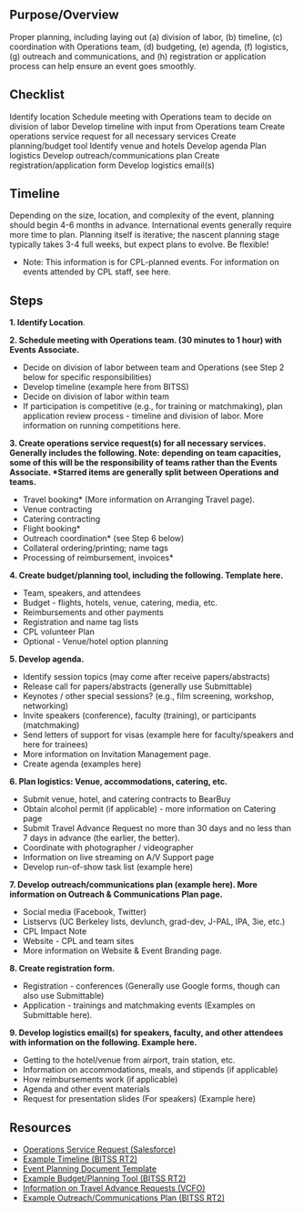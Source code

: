 ## Purpose/Overview

Proper planning, including laying out (a) division of labor, (b)
timeline, (c) coordination with Operations team, (d) budgeting, (e)
agenda, (f) logistics, (g) outreach and communications, and (h)
registration or application process can help ensure an event goes
smoothly.

## Checklist

Identify location Schedule meeting with Operations team to decide on
division of labor Develop timeline with input from Operations team
Create operations service request for all necessary services Create
planning/budget tool Identify venue and hotels Develop agenda Plan
logistics Develop outreach/communications plan Create
registration/application form Develop logistics email(s)

## Timeline

Depending on the size, location, and complexity of the event, planning
should begin 4-6 months in advance. International events generally
require more time to plan. Planning itself is iterative; the nascent
planning stage typically takes 3-4 full weeks, but expect plans to
evolve. Be flexible!

-   Note: This information is for CPL-planned events. For information on
    events attended by CPL staff, see here.

## Steps

**1. Identify Location**.

**2. Schedule meeting with Operations team. (30 minutes to 1 hour) with
Events Associate.**

-   Decide on division of labor between team and Operations (see Step 2
    below for specific responsibilities)
-   Develop timeline (example here from BITSS)
-   Decide on division of labor within team
-   If participation is competitive (e.g., for training or matchmaking),
    plan application review process - timeline and division of labor.
    More information on running competitions here.

**3. Create operations service request(s) for all necessary services.
Generally includes the following. Note: depending on team capacities,
some of this will be the responsibility of teams rather than the Events
Associate. \*Starred items are generally split between Operations and
teams.**

-   Travel booking\* (More information on Arranging Travel page).
-   Venue contracting
-   Catering contracting
-   Flight booking\*
-   Outreach coordination\* (see Step 6 below)
-   Collateral ordering/printing; name tags
-   Processing of reimbursement, invoices\*

**4. Create budget/planning tool, including the following. Template
here.**

-   Team, speakers, and attendees
-   Budget - flights, hotels, venue, catering, media, etc.
-   Reimbursements and other payments
-   Registration and name tag lists
-   CPL volunteer Plan
-   Optional - Venue/hotel option planning

**5. Develop agenda.**

-   Identify session topics (may come after receive papers/abstracts)
-   Release call for papers/abstracts (generally use Submittable)
-   Keynotes / other special sessions? (e.g., film screening, workshop,
    networking)
-   Invite speakers (conference), faculty (training), or participants
    (matchmaking)
-   Send letters of support for visas (example here for faculty/speakers
    and here for trainees)
-   More information on Invitation Management page.
-   Create agenda (examples here)

**6. Plan logistics: Venue, accommodations, catering, etc.**

-   Submit venue, hotel, and catering contracts to BearBuy
-   Obtain alcohol permit (if applicable) - more information on Catering
    page
-   Submit Travel Advance Request no more than 30 days and no less than
    7 days in advance (the earlier, the better).
-   Coordinate with photographer / videographer
-   Information on live streaming on A/V Support page
-   Develop run-of-show task list (example here)

**7. Develop outreach/communications plan (example here). More
information on Outreach & Communications Plan page.**

-   Social media (Facebook, Twitter)
-   Listservs (UC Berkeley lists, devlunch, grad-dev, J-PAL, IPA, 3ie,
    etc.)
-   CPL Impact Note
-   Website - CPL and team sites
-   More information on Website & Event Branding page.

**8. Create registration form.**

-   Registration - conferences (Generally use Google forms, though can
    also use Submittable)
-   Application - trainings and matchmaking events (Examples on
    Submittable here).

**9. Develop logistics email(s) for speakers, faculty, and other
attendees with information on the following. Example here.**

-   Getting to the hotel/venue from airport, train station, etc.
-   Information on accommodations, meals, and stipends (if applicable)
-   How reimbursements work (if applicable)
-   Agenda and other event materials
-   Request for presentation slides (For speakers) (Example here)

## Resources

-   [Operations Service Request
    (Salesforce)](https://na30.lightning.force.com/lightning/o/Case/list?filterName=Recent)
-   [Example Timeline (BITSS
    RT2)](https://berkeley.app.box.com/file/288890514073)
-   [Event Planning Document
    Template](https://drive.google.com/open?id=15RSgvcxRzVFGKyqsgmPM8XatEqrTC-hgOo5JyKS7LKk)
-   [Example Budget/Planning Tool (BITSS
    RT2)](https://docs.google.com/spreadsheets/d/1RiXs1WSC_xm2wp1eiALeIPsn-09sbKdHQ7LTziISoqY/edit#gid=1161452718)
-   [Information on Travel Advance Requests
    (VCFO)](https://travel.berkeley.edu/get-travel-cash-advance)
-   [Example Outreach/Communications Plan (BITSS
    RT2)](https://berkeley.app.box.com/file/257532462298)